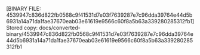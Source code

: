 [BINARY FILE: 4539947c836d822fb0568c9f41531d7e03f7639287e7c96dda39764e44d5b6931a14a71da1fae37670eab03e61619e9566c60f8a5b63a339280285312fb1]
Stored copy: docs/converted-binary/4539947c836d822fb0568c9f41531d7e03f7639287e7c96dda39764e44d5b6931a14a71da1fae37670eab03e61619e9566c60f8a5b63a339280285312fb1
